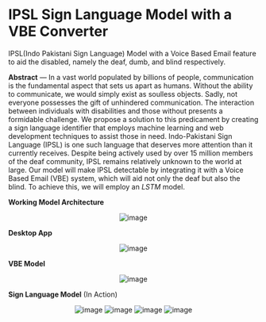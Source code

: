 # IPSL Sign Language Model with a VBE Converter
 IPSL(Indo Pakistani Sign Language) Model with a Voice Based Email feature to aid the disabled, namely the deaf, dumb, and blind respectively.
 
<b>Abstract</b> — In a vast world populated by billions of people, communication is the fundamental aspect that sets us apart as humans. Without the ability to communicate, we would simply exist as soulless objects. Sadly, not everyone possesses the gift of unhindered communication. The interaction between individuals with disabilities and those without presents a formidable challenge. We propose a solution to this predicament by creating a sign language identifier that employs machine learning and web development techniques to assist those in need. Indo-Pakistani Sign Language (IPSL) is one such language that deserves more attention than it currently receives. Despite being actively used by over 15 million members of the deaf community, IPSL remains relatively unknown to the world at large. Our model will make IPSL detectable by integrating it with a Voice Based Email (VBE) system, which will aid not only the deaf but also the blind. To achieve this, we will employ an *LSTM* model. 

<b>Working Model Architecture</b>

<center>
 
![image](https://github.com/keshav-k3/IPSL-Sign-Language-Model/assets/76038589/55e8a4f3-32d6-44a0-a97a-bf17d8494bb0)
</center>

<b>Desktop App</b>


<center>
 
![image](https://github.com/keshav-k3/IPSL-Sign-Language-Model/assets/76038589/6736d153-078e-491e-8a50-53cd637e00b3)
</center>
<b>VBE Model</b>



<center>
 
![image](https://github.com/keshav-k3/IPSL-Sign-Language-Model/assets/76038589/bcc5fc76-09fa-4be5-ae2a-ee864a682033)
</center>
<b>Sign Language Model</b> (In Action)


<center>
 
![image](https://github.com/keshav-k3/IPSL-Sign-Language-Model/assets/76038589/780a6b7a-744e-4606-ae05-7a628d51c502)
![image](https://github.com/keshav-k3/IPSL-Sign-Language-Model/assets/76038589/54ef6e3e-4ad7-4a5c-9b3c-6607273e4c5a)
![image](https://github.com/keshav-k3/IPSL-Sign-Language-Model/assets/76038589/43f86706-53d1-4f67-b1af-79a5c1b7d5c8)
![image](https://github.com/keshav-k3/IPSL-Sign-Language-Model/assets/76038589/466e1418-197d-40e9-839d-d57df7c4cf22)
</center>
